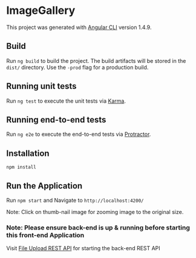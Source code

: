 # ImageGallery

This project was generated with [Angular CLI](https://github.com/angular/angular-cli) version 1.4.9.

## Build

Run `ng build` to build the project. The build artifacts will be stored in the `dist/` directory. Use the `-prod` flag for a production build.

## Running unit tests

Run `ng test` to execute the unit tests via [Karma](https://karma-runner.github.io).

## Running end-to-end tests

Run `ng e2e` to execute the end-to-end tests via [Protractor](http://www.protractortest.org/).

## Installation
`npm install`

## Run the Application
Run `npm start` and Navigate to `http://localhost:4200/`

Note: Click on thumb-nail image for zooming image to the original size.

### Note: Please ensure back-end is up & running before starting this front-end Application
Visit [File Upload REST API](https://github.com/fahadcv/fu) for starting the back-end REST API



